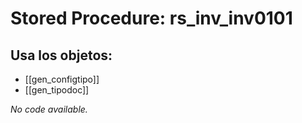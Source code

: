 # Stored Procedure: rs_inv_inv0101

## Usa los objetos:
- [[gen_configtipo]]
- [[gen_tipodoc]]

*No code available.*
